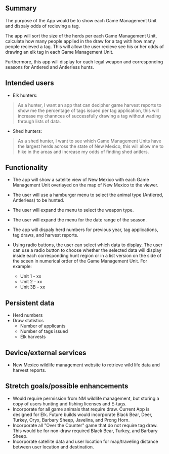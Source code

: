 ## Summary

The purpose of the App would be to show each Game Management Unit and dispaly odds of recieving a
tag.

The app will sort the size of the herds per each Game Management Unit, calculate how many people
applied in the draw for a tag with how many people recieved a tag. This will allow the user recieve
see his or her odds of drawing an elk tag in each Game Management Unit.

Furthermore, this app will display for each legal weapon and corresponding seasons for Antlered and
Antlerless hunts.

## Intended users

  * Elk hunters:

> As a hunter, I want an app that can decipher game harvest reports to show me the percentage of tags issued per tag application, this will increase my channces of successfully drawing a tag without wading through lists of data.


  * Shed hunters:

> As a shed hunter, I want to see which Game Management Units have the largest herds across the state of New Mexico, this will allow me to hike in the areas and increase my odds of finding shed antlers.

## Functionality

* The app will show a satelite view of New Mexico with each Game Management Unit overlayed on the
  map of New Mexico to the viewer.
* The user will use a hamburger menu to select the animal type (Antlered, Antlerless) to be hunted.
* The user will expand the menu to select the weapon type.
* The user will expand the menu for the date range of the season.
* The app will dispaly herd numbers for previous year, tag applications, tag draws, and harvest
  reports.
* Using radio buttons, the user can select which data to display. The user can use a radio button to
  choose whether the selected data will display inside each corresponding hunt region or in a list
  version on the side of the sceen in numerical order of the Game Management Unit. For example:

    * Unit 1 - xx
    * Unit 2 - xx
    * Unit 3B - xx

## Persistent data

* Herd numbers
* Draw statistics
  * Number of applicants
  * Number of tags issued
  * Elk harvests

## Device/external services

* New Mexico wildlife management website to retrieve wild life data and harvest reports.

## Stretch goals/possible enhancements

* Would require permission from NM wildlife management, but storing a copy of users hunting and
  fishing licenses and E-tags.
* Incorporate for all game animals that require draw. Current App is designed for Elk. Future builds
  would incorporate Black Bear, Deer, Turkey, Oryx, Barbary Sheep, Javelina, and Prong Horn.
* Incorporate all "Over the Counter" game that do not require tag draw. This would be for non-draw
  required Black Bear, Turkey, and Barbary Sheep.
* Incorporate satellite data and user location for map/traveling distance between user location and
  destination.

